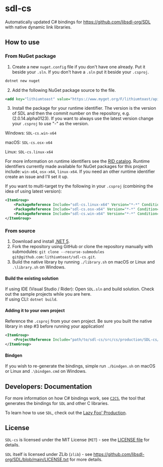 # sdl-cs

Automatically updated C# bindings for https://github.com/libsdl-org/SDL with native dynamic link libraries.

## How to use

### From NuGet package

1. Create a new `nuget.config` file if you don't have one already. Put it beside your `.sln`. If you don't have a `.sln` put it beside your `.csproj`.

```bash
dotnet new nuget
```

2. Add the following NuGet package source to the file.

```xml
<add key="lithiumtoast" value="https://www.myget.org/F/lithiumtoast/api/v3/index.json" />
```

3. Install the package for your runtime identifier. The version is the version of SDL and then the commit number on the repository, e.g. (2.0.14.alpha0123). If you want to always use the latest version change your `.csproj` to use "*-*" as the version.

Windows: `SDL-cs.win-x64`

macOS: `SDL-cs.osx-x64` 

Linux: `SDL-cs.linux-x64` 

For more information on runtime identifiers see the [RID catalog](https://docs.microsoft.com/en-us/dotnet/core/rid-catalog#using-rids). Runtime identifiers currently made available for NuGet packages for this project include: `win-x64`, `osx-x64`, `linux-x64`. If you need an other runtime identifier create an issue and I'll set it up.

If you want to multi-target try the following in your `.csproj` (combining the idea of using latest version):
```xml
<ItemGroup>
    <PackageReference Include="sdl-cs.linux-x64" Version="*-*" Condition="$([MSBuild]::IsOSPlatform('Linux'))" />
    <PackageReference Include="sdl-cs.osx-x64" Version="*-*" Condition="$([MSBuild]::IsOSPlatform('OSX'))" />
    <PackageReference Include="sdl-cs.win-x64" Version="*-*" Condition="$([MSBuild]::IsOSPlatform('Windows'))" />
</ItemGroup>
```

### From source

1. Download and install [.NET 5](https://dotnet.microsoft.com/download).
2. Fork the repository using GitHub or clone the repository manually with submodules: `git clone --recurse-submodules git@github.com:lithiumtoast/sdl-cs.git`.
3. Build the native library by running `./library.sh` on macOS or Linux and `.\library.sh` on Windows.

#### Build the existing solution

If using IDE (Visual Studio / Rider): Open `SDL.sln` and build solution. Check out the sample projects while you are here.  
If using CLI: `dotnet build`.

#### Adding it to your own project

Reference the `.csproj` from your own project. Be sure you built the native library in step #3 before running your application!

```xml
<ItemGroup>
    <ProjectReference Include="path/to/sdl-cs/src/cs/production/SDL-cs/SDL-cs.csproj" />
</ItemGroup>
```

#### Bindgen

If you wish to re-generate the bindings, simple run `./bindgen.sh` on macOS or Linux and `.\bindgen.cmd` on Windows.

## Developers: Documentation

For more information on how C# bindings work, see [`C2CS`](https://github.com/lithiumtoast/c2cs), the tool that generates the bindings for `SDL` and other C libraries.

To learn how to use `SDL`, check out the [Lazy Foo' Production](https://lazyfoo.net/tutorials/SDL).

## License

`SDL-cs` is licensed under the MIT License (`MIT`) - see the [LICENSE file](LICENSE) for details.

`SDL` itself is licensed under ZLib (`zlib`) - see https://github.com/libsdl-org/SDL/blob/main/LICENSE.txt for more details.
